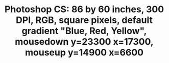 ---
ee_id: '4133'
site: '1'
type: '2'
long_id: 2014-017 Photoshop CS
url: 2014-017-photoshop-cs
title: 'Photoshop CS: 86 by 60 inches, 300 DPI, RGB, square pixels, default gradient
  "Blue, Red, Yellow", mousedown y=23300 x=17300, mouseup y=14900 x=6600'
year: '2014'
medium: Chromogenic print
commission:
dims: 86 x 60 in
pitch:
ps:
live_url:
related:
youtube:
imgs: photoshop-cs-2014-017-full-database-FA.jpg
subheading:
display_year: '2014'
download:
add_credit:
add_credits:
related_code:
layout: things-i-made
---